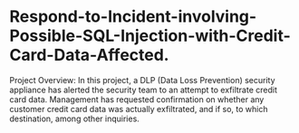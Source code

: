 # Respond-to-Incident-involving-Possible-SQL-Injection-with-Credit-Card-Data-Affected.
Project Overview: In this project, a DLP (Data Loss Prevention) security appliance has alerted the security team to an attempt to exfiltrate credit card data. Management has requested confirmation on whether any customer credit card data was actually exfiltrated, and if so, to which destination, among other inquiries.
